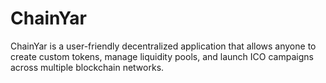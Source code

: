 # ChainYar
ChainYar is a user-friendly decentralized application that allows anyone to create custom tokens, manage liquidity pools, and launch ICO campaigns across multiple blockchain networks.
